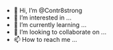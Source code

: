 - 👋 Hi, I’m @Contr8strong
- 👀 I’m interested in ...
- 🌱 I’m currently learning ...
- 💞️ I’m looking to collaborate on ...
- 📫 How to reach me ...

<!---
Contr8strong/Contr8strong is a ✨ special ✨ repository because its `README.md` (this file) appears on your GitHub profile.
You can click the Preview link to take a look at your changes.
--->
